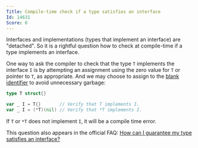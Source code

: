 ```yaml
---
Title: Compile-time check if a type satisfies an interface
Id: 14631
Score: 6
---
```

Interfaces and implementations (types that implement an interface) are "detached". So it is a rightful question how to check at compile-time if a type implements an interface.

One way to ask the compiler to check that the type `T` implements the interface `I` is by attempting an assignment using the zero value for `T` or pointer to `T`, as appropriate. And we may choose to assign to the [blank identifier](https://golang.org/ref/spec#Blank_identifier) to avoid unnecessary garbage:

```go
type T struct{}

var _ I = T{}       // Verify that T implements I.
var _ I = (*T)(nil) // Verify that *T implements I.
```

If `T` or `*T` does not implement `I`, it will be a compile time error.

This question also appears in the official FAQ: [How can I guarantee my type satisfies an interface?](https://golang.org/doc/faq#guarantee_satisfies_interface)
